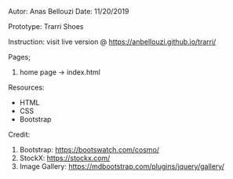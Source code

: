 Autor: Anas Bellouzi
Date: 11/20/2019

Prototype: Trarri Shoes

Instruction: visit live version @ https://anbellouzi.github.io/trarri/

Pages;
  1. home page -> index.html

Resources:
  - HTML
  - CSS
  - Bootstrap

Credit:
  1. Bootstrap: https://bootswatch.com/cosmo/
  2. StockX: https://stockx.com/
  3. Image Gallery: https://mdbootstrap.com/plugins/jquery/gallery/
